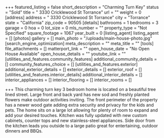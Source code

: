 +++
featured_listing = false
short_description = "Charming Turn Key"
status = "Sold"
title = " 3330 Cricklewood St Torrance"
url = ""
weight = 0
[address]
address = " 3330 Cricklewood St Torrance"
city = "Torrance"
state = "California"
zip_code = 90505
[details]
bathrooms = 1
bedrooms = 3
garage = 0
hoa = 0
lot_size = 0
mls_number = ""
property_type = "Not Specified"
square_footage = 1067
year_built = 0
[listing_agent]
listing_agent = []
[photos]
gallery = []
main_photo = "/uploads/main-house-photo.jpg"
[search_engine_optimization]
meta_description = ""
meta_title = ""
[tools]
file_attachments = []
matterport_link = ""
open_house_date = "No Open House Available"
open_house_details = ""
youtube_link = ""
[utilities_and_features.community_features]
additional_community_details = []
community_features_choice = []
[utilities_and_features.exterior]
additional_exterior_details = []
exterior_details = []
exterior_roof = []
[utilities_and_features.interior_details]
additional_interior_details = []
interior_appliances = []
interior_flooring = []
interior_rooms = []

+++
This charming turn key 3 bedroom home is located on a beautiful tree lined street. Large front and back yard has new sod and freshly planted flowers make outdoor activities inviting. The front perimeter of the property has a newer wood gate adding extra security and privacy for the kids and pets. The home sits on a large lot allowing for plenty of room to expand and add your desired touches. Kitchen was fully updated with new custom cabinets, counter tops and new stainless-steel appliances. Side door from the kitchen leads you outside to a large patio great for entertaining, outdoor dinners and BBQs.